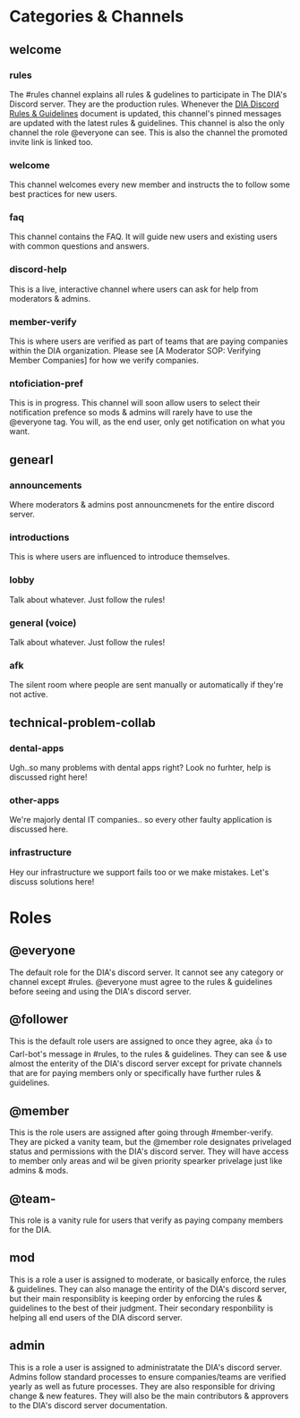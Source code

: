 # Categories & Channels

## welcome
### rules
The #rules channel explains all rules & gudelines to participate in The DIA's Discord server. They are the production rules. Whenever the [DIA Discord Rules & Guidelines](https://github.com/DTC-Inc/diadocs/blob/main/dia-discord/dia-discord-rules-guidelines.md) document is updated, this channel's pinned messages are updated with the latest rules & guidelines. This channel is also the only channel the role @everyone can see. This is also the channel the promoted invite link is linked too.

### welcome
This channel welcomes every new member and instructs the to follow some best practices for new users.

### faq
This channel contains the FAQ. It will guide new users and existing users with common questions and answers.

### discord-help
This is a live, interactive channel where users can ask for help from moderators & admins. 

### member-verify
This is where users are verified as part of teams that are paying companies within the DIA organization. Please see [A Moderator SOP: Verifying Member Companies] for how we verify companies.

### ntoficiation-pref
This is in progress. This channel will soon allow users to select their notification prefence so mods & admins will rarely have to use the @everyone tag. You will, as the end user, only get notification on what you want.

## genearl
### announcements
Where moderators & admins post announcmenets for the entire discord server.

### introductions
This is where users are influenced to introduce themselves.

### lobby
Talk about whatever. Just follow the rules!

### general (voice)
Talk about whatever. Just follow the rules!

### afk
The silent room where people are sent manually or automatically if they're not active.

## technical-problem-collab
### dental-apps
Ugh..so many problems with dental apps right? Look no furhter, help is discussed right here!

### other-apps
We're majorly dental IT companies.. so every other faulty application is discussed here.

### infrastructure
Hey our infrastructure we support fails too or we make mistakes. Let's discuss solutions here!


## 


# Roles
## @everyone
The default role for the DIA's discord server. It cannot see any category or channel except #rules. @everyone must agree to the rules & guidelines before seeing and using the DIA's discord server.

## @follower
This is the default role users are assigned to once they agree, aka 👍 to Carl-bot's message in #rules, to the rules & guidelines. They can see & use almost the enterity of the DIA's discord server except for private channels that are for paying members only or specifically have further rules & guidelines.

## @member
This is the role users are assigned after going through #member-verify. They are picked a vanity team, but the @member role designates privelaged status and permissions with the DIA's discord server. They will have access to member only areas and wil be given priority spearker privelage just like admins & mods.

## @team-<comapny-name>
This role is a vanity rule for users that verify as paying company members for the DIA.

## mod
This is a role a user is assigned to moderate, or basically enforce, the rules & guidelines. They can also manage the entirity of the DIA's discord server, but their main responsiblity is keeping order by enforcing the rules & guidelines to the best of their judgment. Their secondary responbility is helping all end users of the DIA discord server.

## admin
This is a role a user is assigned to administratate the DIA's discord server. Admins follow standard processes to ensure companies/teams are verified yearly as well as future processes. They are also responsible for driving change & new features. They will also be the main contributors & approvers to the DIA's discord server documentation.


